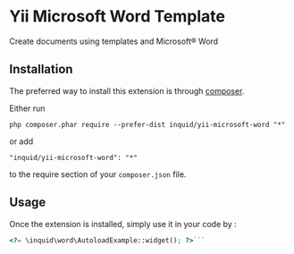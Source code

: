 Yii Microsoft Word Template
===========================
Create documents using templates and Microsoft® Word

Installation
------------

The preferred way to install this extension is through [composer](http://getcomposer.org/download/).

Either run

```
php composer.phar require --prefer-dist inquid/yii-microsoft-word "*"
```

or add

```
"inquid/yii-microsoft-word": "*"
```

to the require section of your `composer.json` file.


Usage
-----

Once the extension is installed, simply use it in your code by  :

```php
<?= \inquid\word\AutoloadExample::widget(); ?>```